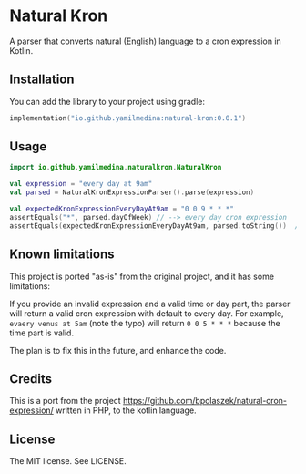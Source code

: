 # Natural Kron #

A parser that converts natural (English) language to a cron expression in Kotlin.

## Installation ##

You can add the library to your project using gradle:

```kotlin
implementation("io.github.yamilmedina:natural-kron:0.0.1")
```

## Usage ##

```kotlin
import io.github.yamilmedina.naturalkron.NaturalKron

val expression = "every day at 9am"
val parsed = NaturalKronExpressionParser().parse(expression)

val expectedKronExpressionEveryDayAt9am = "0 0 9 * * *"
assertEquals("*", parsed.dayOfWeek) // --> every day cron expression
assertEquals(expectedKronExpressionEveryDayAt9am, parsed.toString())  // --> TRUE
```

## Known limitations ##

This project is ported "as-is" from the original project, and it has some limitations:

If you provide an invalid expression and a valid time or day part, the parser will return a valid cron expression with
default to every day. For example, `evaery venus at 5am` (note the typo) will return `0 0 5 * * *` because the time part
is valid.

The plan is to fix this in the future, and enhance the code.

## Credits ##

This is a port from the project https://github.com/bpolaszek/natural-cron-expression/ written in PHP, to the kotlin
language.

## License ##

The MIT license. See LICENSE.
